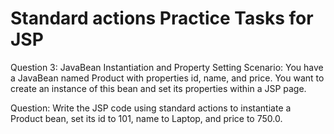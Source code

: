# Standard actions Practice Tasks for JSP

Question 3: JavaBean Instantiation and Property Setting
Scenario: You have a JavaBean named Product with properties id, name, and price. You want to create an instance of this bean and set its properties within a JSP page.

Question: Write the JSP code using standard actions to instantiate a Product bean, set its id to 101, name to Laptop, and price to 750.0.
